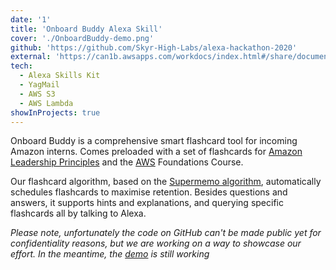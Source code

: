 ```yaml
---
date: '1'
title: 'Onboard Buddy Alexa Skill'
cover: './OnboardBuddy-demo.png'
github: 'https://github.com/Skyr-High-Labs/alexa-hackathon-2020'
external: 'https://can1b.awsapps.com/workdocs/index.html#/share/document/ddc28d044f9b295fa72a537b509cfd2e9a83b3434fcf87c8050559649a71acec'
tech:
  - Alexa Skills Kit
  - YagMail
  - AWS S3
  - AWS Lambda
showInProjects: true
---
```


Onboard Buddy is a comprehensive smart flashcard tool for incoming Amazon interns. Comes preloaded with a set of flashcards for [Amazon Leadership Principles](https://www.amazon.jobs/en/principles) and the [AWS](https://aws.amazon.com) Foundations Course.

Our flashcard algorithm, based on the [Supermemo algorithm](https://www.supermemo.com/en), automatically schedules flashcards to maximise retention. Besides questions and answers, it supports hints and explanations, and querying specific flashcards all by talking to Alexa.

_Please note, unfortunately the code on GitHub can't be made public yet for confidentiality reasons, but we are working on a way to showcase our effort. In the meantime, the [demo](https://can1b.awsapps.com/workdocs/index.html#/share/document/ddc28d044f9b295fa72a537b509cfd2e9a83b3434fcf87c8050559649a71acec) is still working_
